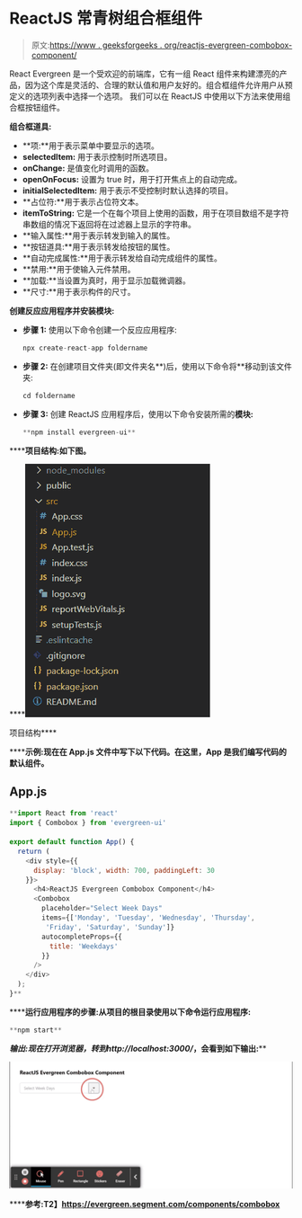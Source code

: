 # ReactJS 常青树组合框组件

> 原文:[https://www . geeksforgeeks . org/reactjs-evergreen-combobox-component/](https://www.geeksforgeeks.org/reactjs-evergreen-combobox-component/)

React Evergreen 是一个受欢迎的前端库，它有一组 React 组件来构建漂亮的产品，因为这个库是灵活的、合理的默认值和用户友好的。组合框组件允许用户从预定义的选项列表中选择一个选项。 我们可以在 ReactJS 中使用以下方法来使用组合框按钮组件。

**组合框道具:**

*   **项:**用于表示菜单中要显示的选项。
*   **selectedItem:** 用于表示控制时所选项目。
*   **onChange:** 是值变化时调用的函数。
*   **openOnFocus:** 设置为 true 时，用于打开焦点上的自动完成。
*   **initialSelectedItem:** 用于表示不受控制时默认选择的项目。
*   **占位符:**用于表示占位符文本。
*   **itemToString:** 它是一个在每个项目上使用的函数，用于在项目数组不是字符串数组的情况下返回将在过滤器上显示的字符串。
*   **输入属性:**用于表示转发到输入的属性。
*   **按钮道具:**用于表示转发给按钮的属性。
*   **自动完成属性:**用于表示转发给自动完成组件的属性。
*   **禁用:**用于使输入元件禁用。
*   **加载:**当设置为真时，用于显示加载微调器。
*   **尺寸:**用于表示构件的尺寸。

**创建反应应用程序并安装模块:**

*   **步骤 1:** 使用以下命令创建一个反应应用程序:

    ```jsx
    npx create-react-app foldername
    ```

*   **步骤 2:** 在创建项目文件夹(即文件夹名**)后，使用以下命令将**移动到该文件夹:

    ```jsx
    cd foldername
    ```

*   **步骤 3:** 创建 ReactJS 应用程序后，使用以下命令安装所需的****模块:****

    ```jsx
    **npm install evergreen-ui**
    ```

******项目结构:**如下图。****

****![](img/f04ae0d8b722a9fff0bd9bd138b29c23.png)

项目结构**** 

******示例:**现在在 **App.js** 文件中写下以下代码。在这里，App 是我们编写代码的默认组件。****

## ****App.js****

```jsx
**import React from 'react'
import { Combobox } from 'evergreen-ui'

export default function App() {
  return (
    <div style={{
      display: 'block', width: 700, paddingLeft: 30
    }}>
      <h4>ReactJS Evergreen Combobox Component</h4>
      <Combobox
        placeholder="Select Week Days"
        items={['Monday', 'Tuesday', 'Wednesday', 'Thursday',
         'Friday', 'Saturday', 'Sunday']}
        autocompleteProps={{
          title: 'Weekdays'
        }}
      />
    </div>
  );
}**
```

******运行应用程序的步骤:**从项目的根目录使用以下命令运行应用程序:****

```jsx
**npm start**
```

******输出:**现在打开浏览器，转到***http://localhost:3000/***，会看到如下输出:****

****![](img/13393788493d3eddb1c5b054a6f874bf.png)****

******参考:**T2】https://evergreen.segment.com/components/combobox****